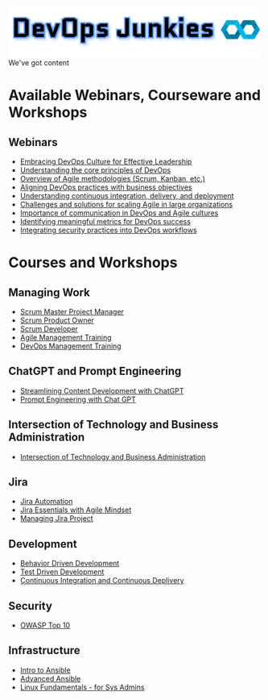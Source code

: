 [![DevOps Junkies](img/DevOpsJunkies_logo.png)](https://github.com/ProDataMan/DevOpsJunkies)
We've got content

# Available Webinars, Courseware and Workshops

## Webinars
- [Embracing DevOps Culture for Effective Leadership](Webinar-Embracing%20DevOps%20Culture%20for%20Effective%20Leadership.md)
- [Understanding the core principles of DevOps]()
- [Overview of Agile methodologies (Scrum, Kanban, etc.)]()
- [Aligning DevOps practices with business objectives]()
- [Understanding continuous integration, delivery, and deployment]()
- [Challenges and solutions for scaling Agile in large organizations]()
- [Importance of communication in DevOps and Agile cultures]()
- [Identifying meaningful metrics for DevOps success]()
- [Integrating security practices into DevOps workflows]()

# Courses and Workshops

## Managing Work
- [Scrum Master Project Manager](Certified%20Scrum%20Master.md)
- [Scrum Product Owner](Certified%20Scrum%20Product%20Owner.md)
- [Scrum Developer](#)
- [Agile Management Training](Agile%20Management%20Training.md)
- [DevOps Management Training](DevOps%20Management%20Training.md)

## ChatGPT and Prompt Engineering
- [Streamlining Content Development with ChatGPT](Streamlining%20Content%20Development%20Workflow%20with%20ChatGPT.md)
- [Prompt Engineering with Chat GPT](Chat%20GPT%20prompt%20engineering.md)

## Intersection of Technology and Business Administration
- [Intersection of Technology and Business Administration](Intersection%20of%20Technology%20and%20Business%20Administration.md)

## Jira
- [Jira Automation](Jira%20Automation.md)
- [Jira Essentials with Agile Mindset](Jira%20Essentials%20with%20Agile%20Mindset.md)
- [Managing Jira Project](Managing%20Jira%20Projects.md)

## Development
- [Behavior Driven Development](Behavior%20Driven%20Development.md)
- [Test Driven Development](Test%20Driven%20Development.md)
- [Continuous Integration and Continuous Deplivery](#)

## Security
- [OWASP Top 10](000272%20-%20Security%20Strategic%20Planning%20-%20Policy%20-%20and%20Leadership.md)

## Infrastructure
- [Intro to Ansible](Intro%20to%20Ansible.md)
- [Advanced Ansible](Intro%20to%20Ansible.md)
- [Linux Fundamentals - for Sys Admins](#)
